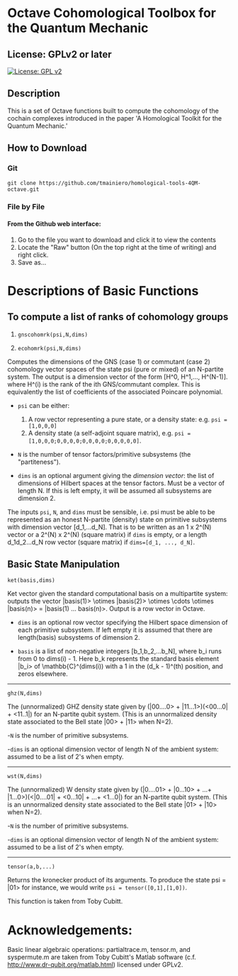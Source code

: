 # Octave Cohomological Toolbox for the Quantum Mechanic

## License: GPLv2 or later
[![License: GPL v2](https://img.shields.io/badge/License-GPL%20v2-blue.svg)](https://www.gnu.org/licenses/old-licenses/gpl-2.0.en.html)

## Description

This is a set of Octave functions built to compute the cohomology of the cochain complexes introduced in the paper 'A Homological Toolkit for the Quantum Mechanic.'

## How to Download

### Git

`git clone https://github.com/tmainiero/homological-tools-4QM-octave.git`

### File by File

#### From the Github web interface:
1. Go to the file you want to download and click it to view the contents
2. Locate the "Raw" button (On the top right at the time of writing) and right click.
3. Save as...


# Descriptions of Basic Functions

## To compute a list of ranks of cohomology groups
1. `gnscohomrk(psi,N,dims)`

2. `ecohomrk(psi,N,dims)`

Computes the dimensions of the GNS (case 1) or commutant (case 2) cohomology vector spaces of the state psi (pure or mixed) of an N-partite system.  The output is a dimension vector of the form [H^0, H^1,..., H^(N-1)].
where H^(i) is the rank of the ith GNS/commutant complex.  This is equivalently the list of coefficients of the associated Poincare polynomial.

  * `psi` can be either:
    1. A row vector representing a pure state, or a density state: e.g. `psi = [1,0,0,0]` 
	2. A density state (a self-adjoint square matrix), e.g. `psi = [1,0,0,0;0,0,0,0;0,0,0,0;0,0,0,0,0]`.

  * `N` is the number of tensor factors/primitive subsystems (the "partiteness").

  * `dims` is an optional argument giving the *dimension vector*: the list of dimensions of Hilbert spaces at the tensor factors.  Must be a vector of length N.  If this is left empty, it will be assumed all subsystems are dimension 2.

The inputs `psi`, `N`, and `dims` must be sensible, i.e. psi must be able to be represented as an honest N-partite (density) state on primitive subsystems with dimension vector [d_1,...d_N].  That is to be written as an 1 x 2^(N) vector or a 2^(N) x 2^(N) (square matrix) if `dims` is empty, or a length d_1d_2...d_N row vector (square matrix) if `dims=[d_1, ..., d_N]`.

## Basic State Manipulation

`ket(basis,dims)`

Ket vector given the standard computational basis on a multipartite system: outputs the vector |basis(1)> \otimes |basis(2)> \otimes \cdots \otimes |basis(n)> = |basis(1) ... basis(n)>. Output is a row vector in Octave.

  * `dims` is an optional row vector specifying the Hilbert space dimension of each primitive subsystem. If left empty it is assumed that there are length(basis) subsystems of dimension 2. 

  * `basis` is a list of non-negative integers [b_1,b_2,...b_N], where b_i runs from 0 to dims(i) - 1.  Here b_k represents the standard basis element |b_i> of \mathbb{C}^(dims(i))  with a 1 in the (d_k - 1)^(th) position, and zeros elsewhere.

---

`ghz(N,dims)`

The (unnormalized) GHZ density state given by (|00....0> + |11...1>)(<00...0| + <11..1|) for an N-partite qubit system.  (This is an unnormalized density state associated to the Bell state |00> + |11> when N=2).

-`N` is the number of primitive subsystems.


-`dims` is an optional dimension vector of length N of the ambient system: assumed to be a list of 2's when empty.

---

`wst(N,dims)`

The (unnormalized) W density state given by (|0....01> + |0...10> + ...+ |1...0>)(<|0....01| + <0...10| + ...+ <1...0|) for an N-partite qubit system.  (This is an unnormalized density state associated to the Bell state |01> + |10> when N=2).

-`N` is the number of primitive subsystems.


-`dims` is an optional dimension vector of length N of the ambient system: assumed to be a list of 2's when empty.

---

`tensor(a,b,...)`

Returns the kronecker product of its arguments.  To produce the state psi = |01> for instance, we would write
`psi = tensor([0,1],[1,0])`.

This function is taken from Toby Cubitt.

# Acknowledgements:
Basic linear algebraic operations: partialtrace.m, tensor.m, and syspermute.m are taken from Toby Cubitt's Matlab software (c.f. http://www.dr-qubit.org/matlab.html) licensed under GPLv2.
